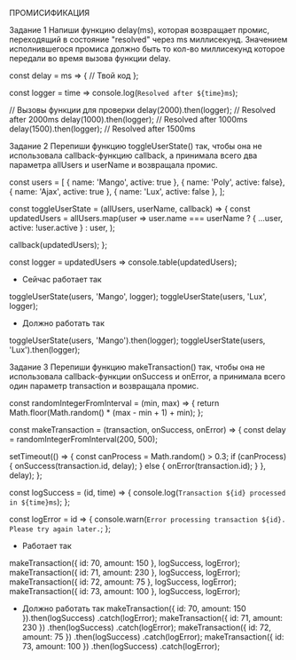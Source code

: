ПРОМИСИФИКАЦИЯ

Задание 1 Напиши функцию delay(ms), которая возвращает промис, переходящий в
состояние "resolved" через ms миллисекунд. Значением исполнившегося промиса
должно быть то кол-во миллисекунд которое передали во время вызова функции
delay.

const delay = ms => { // Твой код };

const logger = time => console.log(`Resolved after ${time}ms`);

// Вызовы функции для проверки delay(2000).then(logger); // Resolved after
2000ms delay(1000).then(logger); // Resolved after 1000ms
delay(1500).then(logger); // Resolved after 1500ms

Задание 2 Перепиши функцию toggleUserState() так, чтобы она не использовала
callback-функцию callback, а принимала всего два параметра allUsers и userName и
возвращала промис.

const users = [ { name: 'Mango', active: true }, { name: 'Poly', active: false},
{ name: 'Ajax', active: true }, { name: 'Lux', active: false }, ];

const toggleUserState = (allUsers, userName, callback) => { const updatedUsers =
allUsers.map(user => user.name === userName ? { ...user, active: !user.active }
: user, );

callback(updatedUsers); };

const logger = updatedUsers => console.table(updatedUsers);

- Сейчас работает так

toggleUserState(users, 'Mango', logger); toggleUserState(users, 'Lux', logger);

- Должно работать так

toggleUserState(users, 'Mango').then(logger); toggleUserState(users,
'Lux').then(logger);

Задание 3 Перепиши функцию makeTransaction() так, чтобы она не использовала
callback-функции onSuccess и onError, а принимала всего один параметр
transaction и возвращала промис.

const randomIntegerFromInterval = (min, max) => { return
Math.floor(Math.random() \* (max - min + 1) + min); };

const makeTransaction = (transaction, onSuccess, onError) => { const delay =
randomIntegerFromInterval(200, 500);

setTimeout(() => { const canProcess = Math.random() > 0.3; if (canProcess) {
onSuccess(transaction.id, delay); } else { onError(transaction.id); } }, delay);
};

const logSuccess = (id, time) => {
console.log(`Transaction ${id} processed in ${time}ms`); };

const logError = id => {
console.warn(`Error processing transaction ${id}. Please try again later.`; };

- Работает так

makeTransaction({ id: 70, amount: 150 }, logSuccess, logError);
makeTransaction({ id: 71, amount: 230 }, logSuccess, logError);
makeTransaction({ id: 72, amount: 75 }, logSuccess, logError); makeTransaction({
id: 73, amount: 100 }, logSuccess, logError);

- Должно работать так makeTransaction({ id: 70, amount: 150 }).then(logSuccess)
  .catch(logError); makeTransaction({ id: 71, amount: 230 }) .then(logSuccess)
  .catch(logError); makeTransaction({ id: 72, amount: 75 }) .then(logSuccess)
  .catch(logError); makeTransaction({ id: 73, amount: 100 }) .then(logSuccess)
  .catch(logError);
